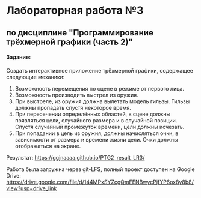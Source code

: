 # Лабораторная работа №3

## по дисциплине "Программирование трёхмерной графики (часть 2)"

#### Задание:

Создать интерактивное приложение трёхмерной графики, содержащее следующие механики:
1. Возможность перемещения по сцене в режиме от первого лица.
2. Возможность производить выстрел из оружия.
3. При выстреле, из оружия должна вылетать модель гильзы. Гильзы должны пропадать спустя
некоторое время.
4. При пересечении определённых областей, в сцене должны появляться цели, случайного
размера и в случайной позиции. Спустя случайный промежуток времени, цели должны
исчезать.
5. При попадании в цель из оружия, должны начисляться очки, в зависимости от размера и
времени жизни цели. Очки должны отображаться на экране.

Результат: https://ggjnaaaa.github.io/PTG2_result_LR3/

Работа была загружна через git-LFS, полный проект доступен на Google Drive: https://drive.google.com/file/d/144MPxSYZcgQmFENBwycPjfYP6ox8y8b8/view?usp=drive_link